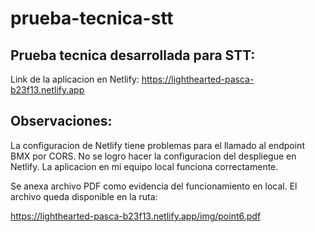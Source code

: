 # prueba-tecnica-stt

## Prueba tecnica desarrollada para STT: 

Link de la aplicacion en Netlify: https://lighthearted-pasca-b23f13.netlify.app

## Observaciones: 

La configuracion de Netlify tiene problemas para el llamado al 
endpoint BMX por CORS. No se logro hacer la configuracion del despliegue en Netlify. La aplicacion
en mi equipo local funciona correctamente. 

Se anexa archivo PDF como evidencia del funcionamiento en local. El archivo queda disponible en la ruta:  

https://lighthearted-pasca-b23f13.netlify.app/img/point6.pdf
